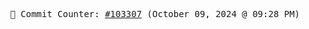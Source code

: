 <p align="center">
    <samp>
        📮 Commit Counter: <a href="https://github.com/Javascript-void0/Javascript-void0/commits/main">#103307</a> (October 09, 2024 @ 09:28 PM)
    </samp>
</p>